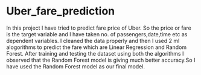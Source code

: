 # Uber_fare_prediction

In this project I have tried to predict fare price of Uber.
So the price or fare is the target variable and I have taken no. of passengers,date,time etc as dependent variables.
I cleaned the data properly and then I used 2 ml alogorithms to predict the fare which are Linear Regression and Random Forest.
After training and testing the dataset using both the algorithms I observed that the Random Forest model is giving much better accuracy.So I have used the Random Forest model as our final model.

